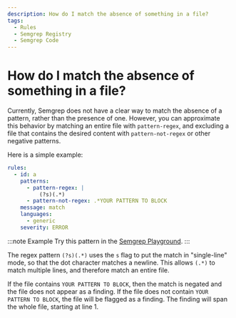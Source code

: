 ```yaml
---
description: How do I match the absence of something in a file?
tags:
  - Rules
  - Semgrep Registry
  - Semgrep Code
---
```


# How do I match the absence of something in a file?

Currently, Semgrep does not have a clear way to match the absence of a pattern, rather than the presence of one. However, you can approximate this behavior by matching an entire file with `pattern-regex`, and excluding a file that contains the desired content with `pattern-not-regex` or other negative patterns.

Here is a simple example:

```yml
rules:
  - id: a
    patterns:
      - pattern-regex: |
          (?s)(.*)
      - pattern-not-regex: .*YOUR PATTERN TO BLOCK
    message: match
    languages:
      - generic
    severity: ERROR
```

:::note Example
Try this pattern in the [Semgrep Playground](https://semgrep.dev/playground/s/vop8). 
:::

The regex pattern `(?s)(.*)` uses the `s` flag to put the match in "single-line" mode, so that the dot character matches a newline. This allows `(.*)` to match multiple lines, and therefore match an entire file.

If the file contains `YOUR PATTERN TO BLOCK`, then the match is negated and the file does not appear as a finding. If the file does not contain `YOUR PATTERN TO BLOCK`, the file will be flagged as a finding. The finding will span the whole file, starting at line 1.


